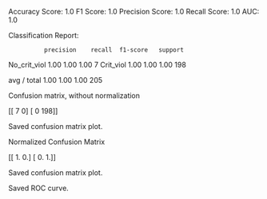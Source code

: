 Accuracy Score:  1.0
F1 Score:  1.0
Precision Score:  1.0
Recall Score:  1.0
AUC:  1.0

Classification Report:

              precision    recall  f1-score   support

No_crit_viol       1.00      1.00      1.00         7
   Crit_viol       1.00      1.00      1.00       198

 avg / total       1.00      1.00      1.00       205


Confusion matrix, without normalization

[[  7   0]
 [  0 198]]

Saved confusion matrix plot.


Normalized Confusion Matrix

[[ 1.  0.]
 [ 0.  1.]]

Saved confusion matrix plot.


Saved ROC curve.
